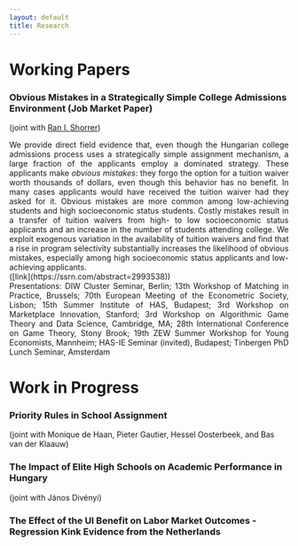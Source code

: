 ```yaml
---
layout: default
title: Research
---
```


# Working Papers
### Obvious Mistakes in a Strategically Simple College Admissions Environment (Job Market Paper)
(joint with [Ran I. Shorrer](http://rshorrer.weebly.com/))

<div style="text-align: justify"> We provide direct field evidence that, even though the Hungarian college admissions process uses a strategically simple assignment mechanism, a large fraction of the applicants employ a dominated strategy. These applicants make <i>obvious mistakes</i>: they forgo the option for a tuition waiver worth thousands of dollars, even though this behavior has no benefit. In many cases applicants would have received the tuition waiver had they asked for it. Obvious mistakes are more common among low-achieving students and high socioeconomic status students. Costly mistakes result in a transfer of tuition waivers from high- to low socioeconomic status applicants and an increase in the number of students attending college. We exploit exogenous variation in the availability of tuition waivers and find that a rise in program selectivity substantially increases the likelihood of obvious mistakes, especially among high socioeconomic status applicants and low-achieving applicants. </div> ([link](https://ssrn.com/abstract=2993538)) 
<br>
<div style="text-align: justify"> Presentations: DIW Cluster Seminar, Berlin; 13th Workshop of Matching in Practice, Brussels; 70th European Meeting of the Econometric Society, Lisbon; 15th Summer Institute of HAS, Budapest; 3rd Workshop on Marketplace Innovation, Stanford; 3rd Workshop on Algorithmic Game Theory and Data Science, Cambridge, MA; 28th International Conference on Game Theory, Stony Brook; 19th ZEW Summer Workshop for Young Economists, Mannheim; HAS-IE Seminar (invited), Budapest; Tinbergen PhD Lunch Seminar, Amsterdam </div>

# Work in Progress
### Priority Rules in School Assignment
(joint with Monique de Haan, Pieter Gautier, Hessel Oosterbeek, and Bas van der Klaauw)

### The Impact of Elite High Schools on Academic Performance in Hungary 
(joint with János Divényi)

### The Effect of the UI Benefit on Labor Market Outcomes - Regression Kink Evidence from the Netherlands
